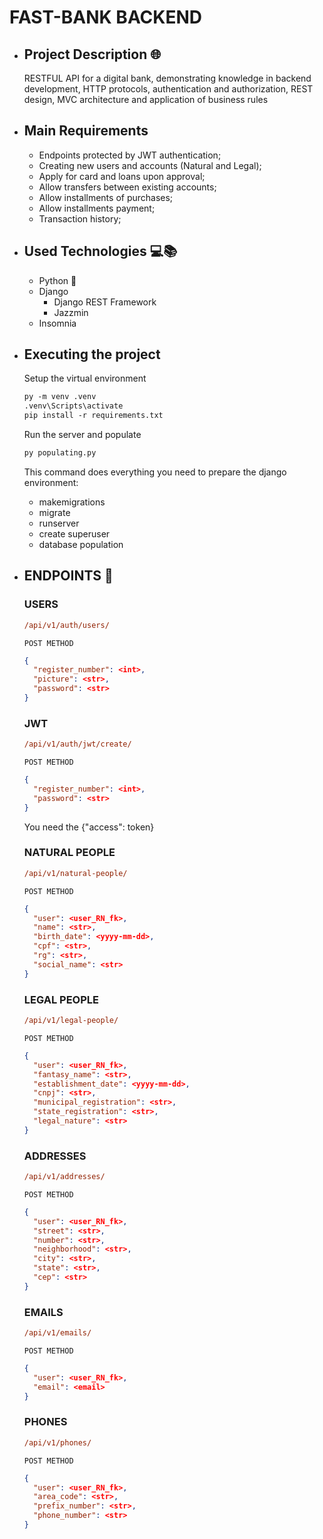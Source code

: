 # FAST-BANK BACKEND

* ## Project Description 🌐
  RESTFUL API for a digital bank, demonstrating knowledge in backend development, HTTP protocols, authentication and authorization, REST design, MVC architecture and application of business rules

* ## Main Requirements 
  * Endpoints protected by JWT authentication;
  * Creating new users and accounts (Natural and Legal);
  * Apply for card and loans upon approval;
  * Allow transfers between existing accounts;
  * Allow installments of purchases;
  * Allow installments payment; 
  * Transaction history;

* ## Used Technologies 💻📚
  * Python 🐍
  * Django
    - Django REST Framework
    - Jazzmin
  * Insomnia

* ## Executing the project
  Setup the virtual environment
  ```ps
  py -m venv .venv
  .venv\Scripts\activate
  pip install -r requirements.txt
  ```
  Run the server and populate
  ```ps
  py populating.py
  ```
  This command does everything you need to prepare the django environment: 
    - makemigrations
    - migrate
    - runserver
    - create superuser
    - database population

* ## ENDPOINTS 🏁
  ### USERS

    ```ps
    /api/v1/auth/users/
    ```
    ```` POST METHOD ````

    ```json
    {
      "register_number": <int>,
      "picture": <str>,
      "password": <str>
    }
    ```

  ### JWT

    ```ps
    /api/v1/auth/jwt/create/
    ```

    ```` POST METHOD ````

    ```json
    {
      "register_number": <int>,
      "password": <str>
    }
    ```
    You need the {"access": token}

  ### NATURAL PEOPLE
    ```ps
    /api/v1/natural-people/
    ```
    ```` POST METHOD ````

    ```json
    {
      "user": <user_RN_fk>,
      "name": <str>,
      "birth_date": <yyyy-mm-dd>,
      "cpf": <str>,
      "rg": <str>,
      "social_name": <str>
    }
    ```

  ### LEGAL PEOPLE
    ```ps
    /api/v1/legal-people/
    ```
    ```` POST METHOD ````

    ```json
    {
      "user": <user_RN_fk>,
      "fantasy_name": <str>,
      "establishment_date": <yyyy-mm-dd>,
      "cnpj": <str>,
      "municipal_registration": <str>,
      "state_registration": <str>,
      "legal_nature": <str>
    }
    ```

  ### ADDRESSES
    ```ps
    /api/v1/addresses/
    ```
    ```` POST METHOD ````

    ```json
    {
      "user": <user_RN_fk>,
      "street": <str>,
      "number": <str>,
      "neighborhood": <str>,
      "city": <str>,
      "state": <str>,
      "cep": <str>
    }
    ```

  ### EMAILS
    ```ps
    /api/v1/emails/
    ```
    ```` POST METHOD ````

    ```json
    {
      "user": <user_RN_fk>,
      "email": <email>
    }
    ```

  ### PHONES
    ```ps
    /api/v1/phones/
    ```
    ```` POST METHOD ````

    ```json
    {
      "user": <user_RN_fk>,
      "area_code": <str>,
      "prefix_number": <str>,
      "phone_number": <str>
    }
    ```


